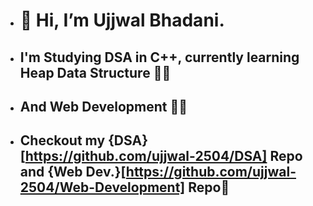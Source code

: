 - # 👋 Hi, I’m Ujjwal Bhadani.
- ## I'm Studying DSA in C++, currently learning Heap Data Structure 🌳🌳
- ## And Web Development 🧩🧩
- ## Checkout my {DSA}[https://github.com/ujjwal-2504/DSA] Repo and {Web Dev.}[https://github.com/ujjwal-2504/Web-Development] Repo📂

